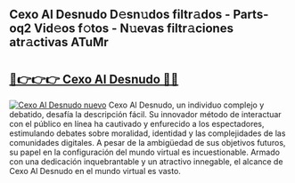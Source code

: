 ## Cexo Al Desnudo D𝚎sn𝚞dos filtr𝚊dos - Parts-oq2 Vid𝚎os f𝚘tos - N𝚞evas filtr𝚊ciones atr𝚊ctivas ATuMr

# <h2><a href="http://mb5bkve.tromn.icu/?c=Cexo+Al+Desnudo">🔗👉👉👉 Cexo Al Desnudo 🔗🔗</a></h2>

[![Cexo Al Desnudo nuevo](https://i.imgur.com/pEAQMta.gif)](http://mb5bkve.tromn.icu/?c=Cexo+Al+Desnudo)
Cexo Al Desnudo, un individuo complejo y debatido, desafía la descripción fácil. Su innovador método de interactuar con el público en línea ha cautivado y enfurecido a los espectadores, estimulando debates sobre moralidad, identidad y las complejidades de las comunidades digitales. A pesar de la ambigüedad de sus objetivos futuros, su papel en la configuración del mundo virtual es incuestionable. Armado con una dedicación inquebrantable y un atractivo innegable, el alcance de Cexo Al Desnudo en el mundo virtual es vasto.

